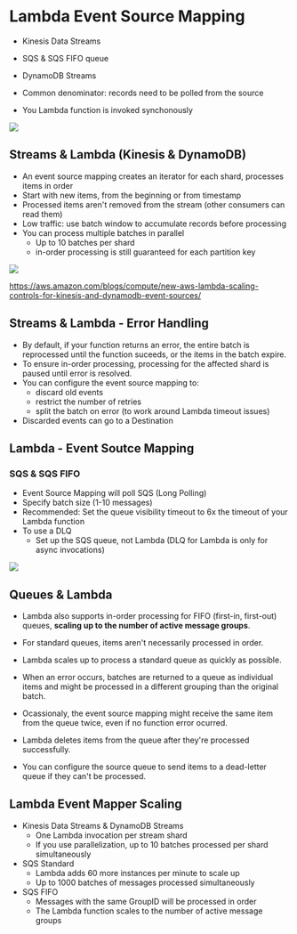 # Lambda Event Source Mapping

- Kinesis Data Streams
- SQS & SQS FIFO queue
- DynamoDB Streams

- Common denominator: records need to be polled from the source
- You Lambda function is invoked synchonously

![](2022-05-12-07-55-32.png)

## Streams & Lambda (Kinesis & DynamoDB)

- An event source mapping creates an iterator for each shard, processes items in order
- Start with new items, from the beginning or from timestamp
- Processed items aren't removed from the stream (other consumers can read them)
- Low traffic: use batch window to accumulate records before processing
- You can process multiple batches in parallel
    - Up to 10 batches per shard
    - in-order processing is still guaranteed for each partition key

![](2022-05-12-07-57-40.png)

https://aws.amazon.com/blogs/compute/new-aws-lambda-scaling-controls-for-kinesis-and-dynamodb-event-sources/

## Streams & Lambda - Error Handling

- By default, if your function returns an error, the entire batch is reprocessed until the function suceeds, or the items in the batch expire.
- To ensure in-order processing, processing for the affected shard is paused until error is resolved.
- You can configure the event source mapping to:
    - discard old events
    - restrict the number of retries
    - split the batch on error (to work around Lambda timeout issues)
- Discarded events can go to a Destination

## Lambda - Event Soutce Mapping

### SQS & SQS FIFO

- Event Source Mapping will poll SQS (Long Polling)
- Specify batch size (1-10 messages)
- Recommended: Set the queue visibility timeout to 6x the timeout of your Lambda function
- To use a DLQ
    - Set up the SQS queue, not Lambda (DLQ for Lambda is only for async invocations)

![](2022-05-12-08-01-51.png)

## Queues & Lambda

- Lambda also supports in-order processing for FIFO (first-in, first-out) queues, **scaling up to the number of active message groups**.
- For standard queues, items aren't necessarily processed in order.
- Lambda scales up to process a standard queue as quickly as possible.

- When an error occurs, batches are returned to a queue as individual items and might be processed in a different grouping than the original batch.
- Ocassionaly, the event source mapping might receive the same item from the queue twice, even if no function error ocurred.
- Lambda deletes items from the queue after they're processed successfully.
- You can configure the source queue to send items to a dead-letter queue if they can't be processed.

## Lambda Event Mapper Scaling

- Kinesis Data Streams & DynamoDB Streams
    - One Lambda invocation per stream shard
    - If you use parallelization, up to 10 batches processed per shard simultaneously
- SQS Standard
    - Lambda adds 60 more instances per minute to scale up
    - Up to 1000 batches of messages processed simultaneously
- SQS FIFO
    - Messages with the same GroupID will be processed in order
    - The Lambda function scales to the number of active message groups

